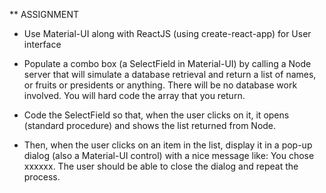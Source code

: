 ** ASSIGNMENT <br/>

* Use Material-UI along with ReactJS (using create-react-app) for User interface  <br/>
* Populate a combo box (a SelectField in Material-UI) by calling a Node server that will simulate a database retrieval and return a list of names, or fruits or presidents or anything. There will be no database work involved. You will hard code the array that you return. <br/>

* Code the SelectField so that, when the user clicks on it, it opens (standard procedure) and shows the list returned from Node. <br/>

* Then, when the user clicks on an item in the list, display it in a pop-up dialog (also a Material-UI control) with a nice message like: You chose xxxxxx. The user should be able to close the dialog and repeat the process. <br/>

